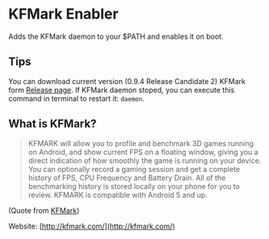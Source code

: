 # KFMark Enabler

Adds the KFMark daemon to your $PATH and enables it on boot.

## Tips

You can download current version (0.9.4 Release Candidate 2) KFMark form [Release page](https://github.com/Septillion/KFMARK/releases).
If KFMark daemon stoped, you can execute this command in terminal to restart it: `daemon`.

## What is KFMark?

> KFMARK will allow you to profile and benchmark 3D games running on Android, and show current FPS on a floating window, giving you a direct indication of how smoothly the game is running on your device.
> You can optionally record a gaming session and get a complete history of FPS, CPU Frequency and Battery Drain.
> All of the benchmarking history is stored locally on your phone for you to review.
> KFMARK is compatible with Android 5 and up.

(Quote from [KFMark](https://github.com/Septillion/KFMARK))

Website: [http://kfmark.com/](http://kfmark.com/)
